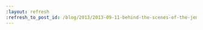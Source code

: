 ```yaml
---
:layout: refresh
:refresh_to_post_id: /blog/2013/2013-09-11-behind-the-scenes-of-the-jenkins-user-conference-palo-alto
---
```

